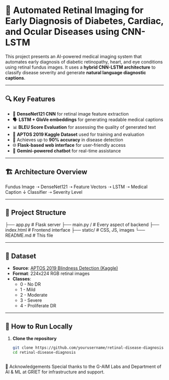 # 🧠 Automated Retinal Imaging for Early Diagnosis of Diabetes, Cardiac, and Ocular Diseases using CNN-LSTM

This project presents an AI-powered medical imaging system that automates early diagnosis of diabetic retinopathy, heart, and eye conditions using retinal fundus images. It uses a **hybrid CNN-LSTM architecture** to classify disease severity and generate **natural language diagnostic captions**.

---

## 🔍 Key Features

- 🧬 **DenseNet121 CNN** for retinal image feature extraction  
- 🗣️ **LSTM + GloVe embeddings** for generating readable medical captions  
- 📊 **BLEU Score Evaluation** for assessing the quality of generated text  
- 🧪 **APTOS 2019 Kaggle Dataset** used for training and evaluation  
- 🧠 Achieves up to **90% accuracy** in disease detection  
- 🌐 **Flask-based web interface** for user-friendly access  
- 🤖 **Gemini-powered chatbot** for real-time assistance

---

## 🏗️ Architecture Overview

Fundus Image ➝ DenseNet121 ➝ Feature Vectors ➝ LSTM ➝ Medical Caption
↓
Classifier ➝ Severity Level


---

## 📁 Project Structure

├── app.py # Flask server
├── main.py / # Every aspect of backend
├── index.html # Frontend interface
├── static/ # CSS, JS, images
└── README.md # This file


---

## 🧪 Dataset

- **Source**: [APTOS 2019 Blindness Detection (Kaggle)](https://www.kaggle.com/competitions/aptos2019-blindness-detection)
- **Format**: 224x224 RGB retinal images
- **Classes**:
  - 0 - No DR  
  - 1 - Mild  
  - 2 - Moderate  
  - 3 - Severe  
  - 4 - Proliferate DR

---

## 🚀 How to Run Locally

1. **Clone the repository**
   ```bash
   git clone https://github.com/yourusername/retinal-disease-diagnosis.git
   cd retinal-disease-diagnosis



🙏 Acknowledgements
Special thanks to the G-AIM Labs and Department of AI & ML at GRIET for infrastructure and support.